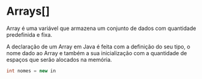 # Arrays[]

Array é uma variável que armazena um conjunto de dados com quantidade predefinida e fixa.

A declaração de um Array em Java é feita com a definição do seu tipo, o nome dado ao Array e também a sua inicialização com a quantidade de espaços que serão alocados na memória.

```java
int nomes = new in
```